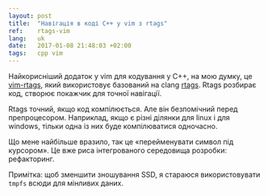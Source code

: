 ```yaml
---
layout: post
title:  "Навігація в коді C++ у vim з rtags"
ref:    rtags-vim
lang:   uk
date:   2017-01-08 21:48:03 +02:00
tags:   cpp vim
---
```


Найкорисніший додаток у vim для кодування у С++, на мою думку, це
[vim-rtags](https://github.com/lyuts/vim-rtags), який використовує базований на clang
[rtags](https://github.com/Andersbakken/rtags). Rtags розбирає код, створює покажчик
для точної навігації.

Rtags точний, якщо код компілюється. Але він безпомічний перед препроцесором.
Наприклад, якщо є різні ділянки для linux і для windows, тільки одна із них
буде компілюватися одночасно.

Що мене найбільше вразило, так це «перейменувати символ під курсором». Це вже
риса інтегрованого середовища розробки: рефакторинг.

<script type="text/javascript" src="https://asciinema.org/a/98609.js" id="asciicast-98609" async></script>

Примітка: щоб зменшити зношування SSD, я стараюся використовувати `tmpfs` всюди для мінливих даних.
